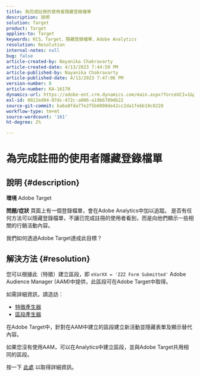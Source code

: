 ```yaml
---
title: 為完成註冊的使用者隱藏登錄檔單
description: 說明
solution: Target
product: Target
applies-to: Target
keywords: KCS、Target、隱藏登錄檔單、Adobe Analytics
resolution: Resolution
internal-notes: null
bug: false
article-created-by: Nayanika Chakravarty
article-created-date: 4/13/2023 7:44:59 PM
article-published-by: Nayanika Chakravarty
article-published-date: 4/13/2023 7:47:06 PM
version-number: 8
article-number: KA-16170
dynamics-url: https://adobe-ent.crm.dynamics.com/main.aspx?forceUCI=1&pagetype=entityrecord&etn=knowledgearticle&id=40db9ca7-33da-ed11-a7c7-6045bd0067ea
exl-id: 0022ed04-97dc-472c-a006-a19b6709db22
source-git-commit: ba6a8fda77e2f5b0808de42cc2da1febb10c0228
workflow-type: tm+mt
source-wordcount: '161'
ht-degree: 2%

---
```


# 為完成註冊的使用者隱藏登錄檔單

## 說明 {#description}

<b>環境</b>
Adobe Target

<b>問題/症狀</b>
頁面上有一個登錄檔單，會在Adobe Analytics中加以追蹤。 是否有任何方法可以隱藏登錄檔單，不讓已完成註冊的使用者看到，而是向他們顯示一些相關的行銷活動內容。

我們如何透過Adobe Target達成此目標？


## 解決方法 {#resolution}


您可以根據此（特徵）建立區段，即 `eVarXX = 'ZZZ Form Submitted'` Adobe Audience Manager (AAM)中提供，此區段可在Adobe Target中取得。

如需詳細資訊，請造訪：

- [特徵產生器](https://experienceleague.adobe.com/docs/audience-manager/user-guide/features/traits/trait-builder/about-trait-builder.html?lang=en)
- [區段產生器](https://experienceleague.adobe.com/docs/audience-manager/user-guide/features/segments/segment-builder.html?lang=en)


在Adobe Target中，針對在AAM中建立的區段建立新活動並隱藏表單及顯示替代內容。

如果您沒有使用AAM，可以在Analytics中建立區段，並與Adobe Target共用相同的區段。

按一下 [此處](https://experienceleague.adobe.com/docs/analytics/components/segmentation/segmentation-workflow/seg-publish.html?lang=zh-Hant) 以取得詳細資訊。
